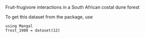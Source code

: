 Fruit-frugivore interactions in a South African costal dune forest

To get this dataset from the package, use

    using Mangal
    frost_1980 = dataset(12)

